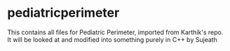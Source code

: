 # pediatricperimeter
This contains all files for Pediatric Perimeter, imported from Karthik's repo. It will be looked at and modified into something purely in C++ by Sujeath
